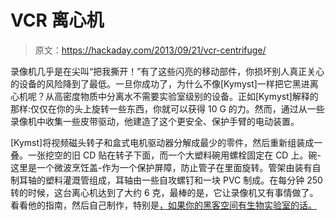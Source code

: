 # VCR 离心机

> 原文：<https://hackaday.com/2013/09/21/vcr-centrifuge/>

录像机几乎是在尖叫“把我撕开！”有了这些闪亮的移动部件，你损坏别人真正关心的设备的风险降到了最低。一旦你成功了，为什么不像[Kymyst]一样把它黑进离心机呢？从高密度物质中分离水不需要实验室级别的设备。正如[Kymyst]解释的那样:仅仅在你的头上旋转一些东西，你就可以获得 10 G 的力。然而，通过从一些录像机中收集一些皮带驱动，他建造了这个更安全、保护手臂的电动装置。

[Kymst]将视频磁头转子和盒式电机驱动器分解成最少的零件，然后重新组装成一叠。一张挖空的旧 CD 贴在转子下面，而一个大塑料碗用螺栓固定在 CD 上。碗-这里是一个微波烹饪盖-作为一个保护屏障，防止管子在里面旋转。管架由装有自制耳轴的塑料灌溉管组成，耳轴由一些自攻螺钉和一块 PVC 制成。在每分钟 250 转的时候，这台离心机达到了大约 6 克，最棒的是，它让录像机又有事情做了。看看他的指南，然后自己制作，特别是[，如果你的黑客空间有生物实验室的话。](http://hackaday.com/2013/08/15/your-hackerspace-needs-a-biology-lab-heres-the-inspiration/)